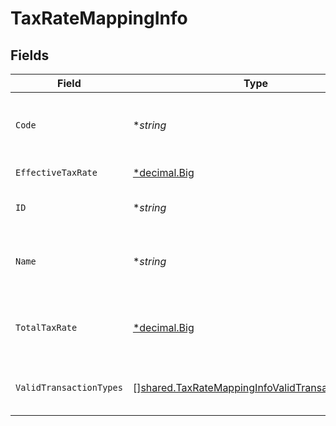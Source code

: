# TaxRateMappingInfo


## Fields

| Field                                                                                                                     | Type                                                                                                                      | Required                                                                                                                  | Description                                                                                                               | Example                                                                                                                   |
| ------------------------------------------------------------------------------------------------------------------------- | ------------------------------------------------------------------------------------------------------------------------- | ------------------------------------------------------------------------------------------------------------------------- | ------------------------------------------------------------------------------------------------------------------------- | ------------------------------------------------------------------------------------------------------------------------- |
| `Code`                                                                                                                    | **string*                                                                                                                 | :heavy_minus_sign:                                                                                                        | Code for the tax rate from the accounting software.                                                                       | UK Standard Rate (Bills)                                                                                                  |
| `EffectiveTaxRate`                                                                                                        | [*decimal.Big](https://pkg.go.dev/github.com/ericlagergren/decimal#Big)                                                   | :heavy_minus_sign:                                                                                                        | Effective tax rate.                                                                                                       | 20                                                                                                                        |
| `ID`                                                                                                                      | **string*                                                                                                                 | :heavy_minus_sign:                                                                                                        | Unique identifier of tax rate.                                                                                            | 59_Bills                                                                                                                  |
| `Name`                                                                                                                    | **string*                                                                                                                 | :heavy_minus_sign:                                                                                                        | Name of the tax rate in the accounting software.                                                                          | UK Standard Rate (Bills) Bills                                                                                            |
| `TotalTaxRate`                                                                                                            | [*decimal.Big](https://pkg.go.dev/github.com/ericlagergren/decimal#Big)                                                   | :heavy_minus_sign:                                                                                                        | Total (not compounded) sum of the components of a tax rate.                                                               | 20                                                                                                                        |
| `ValidTransactionTypes`                                                                                                   | [][shared.TaxRateMappingInfoValidTransactionTypes](../../../pkg/models/shared/taxratemappinginfovalidtransactiontypes.md) | :heavy_minus_sign:                                                                                                        | Supported transaction types for the account.                                                                              |                                                                                                                           |